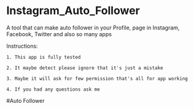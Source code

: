 # Instagram_Auto_Follower
A tool that can make auto follower in your Profile, page in Instagram, Facebook, Twitter and also so many apps

Instructions:

    1. This app is fully tested

    2. It maybe detect please ignore that it's just a mistake

    3. Maybe it will ask for few permission that's all for app working

    4. If you had any questions ask me

#Auto Follower 


